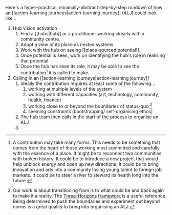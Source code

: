 Here's a hyper-practical, minimally-abstract step-by-step rundown of how an [[action-learning journeys|action-learning journey]] (ALJ) could look like...

1. Hub vision activation
	1. Find a [[hubs|hub]] or a practitioner working closely with a community centre.
	2. Adopt a view of its place as nested systems.
	3. Work with the hub on seeing [[place-sourced potential]].
	4. Once potential is seen, work on identifying the hub's role in realising that potential.
	5. Once the hub has seen its role, it may be able to see the contribution[^1] it is called to make.
2. Calling in an [[action-learning journeys|action-learning journey]]
	1. Ideally the contribution requires at least some of the following...
		1. working at multiple levels of the system
		2. working with different capacities (art, technology, community, health, finance)
		3. working close to or beyond the boundaries of status-quo [^2]
		4. seeming constraints (bootstrapping/ self-organising ethos)
	2. The hub team then calls in the start of the process to organise an ALJ
	3. 

[^1]: A contribution may take many forms. This needs to be something that comes from the heart of those working most committed and carefully with the essence of a place. It might be to reconnect two communities with broken history. It could be to introduce a new project that would help unblock energy and open up new directions. It could be to bring innovation and arts into a community losing young talent to foreign job markets. It could be to steer a river to steward its health long into the future. 
[^2]: Our work is about transitioning from is to what could be and back again to make it a reality. The [Three-Horizons framework](https://www.h3uni.org/foundational-insights/seeing-and-thinking-in-three-horizons/) is a useful reference. Being determined to push the boundaries and experiment out beyond norms is a great quality to bring into organising an ALJ.